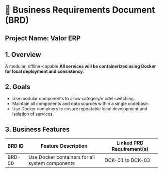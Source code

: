 # 📘 Business Requirements Document (BRD)

## Project Name: Valor ERP

## 1. Overview
A modular, offline-capable  **All services will be containerized using Docker for local deployment and consistency.**

## 2. Goals
- Use modular components to allow category/model switching.
- Maintain all components and data sources within a single codebase.
- Use Docker containers to ensure repeatable local development and isolation of services.

## 3. Business Features

| BRD ID     | Feature Description | Linked PRD Requirement(s) |
|------------|---------------------|----------------------------|
| BRD-00     | Use Docker containers for all system components | DCK-01 to DCK-03 |
